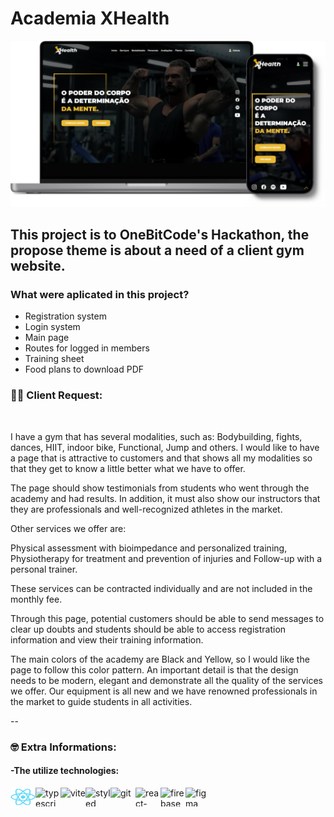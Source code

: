 # <h1>Academia XHealth</h1>

<img alt="Projeto XHealth" src="./public/Mockup-Xhealth.png" />

<h2>This project is to OneBitCode's Hackathon, the propose theme is about a need of a client gym website.</h2>

<h3>What were aplicated in this project?</h3>

<ul>
  <li>Registration system</li>
  <li>Login system</li>
  <li>Main page</li>
  <li>Routes for logged in members</li>
  <li>Training sheet</li>
  <li>Food plans to download PDF</li>
</ul>

<h3>👨‍💻 Client Request:</h3> <br>

I have a gym that has several modalities, such as: Bodybuilding, fights, dances, HIIT, indoor bike, Functional, Jump and others.
I would like to have a page that is attractive to customers and that shows all my modalities so that they get to know a little better what we have to offer.

The page should show testimonials from students who went through the academy and had results. In addition, it must also show our instructors that they are professionals and well-recognized athletes in the market.

Other services we offer are:

Physical assessment with bioimpedance and personalized training, Physiotherapy for treatment and prevention of injuries and Follow-up with a personal trainer.

These services can be contracted individually and are not included in the monthly fee.

Through this page, potential customers should be able to send messages to clear up doubts and students should be able to access registration information and view their training information.

The main colors of the academy are Black and Yellow, so I would like the page to follow this color pattern. An important detail is that the design needs to be modern, elegant and demonstrate all the quality of the services we offer. Our equipment is all new and we have renowned professionals in the market to guide students in all activities.

-- 
<h3>🤓 Extra Informations:</h3>

<h4>-The utilize technologies:</h4>

<div style="display: flex"><br>
  <img align="center" height="30" width="40" alt="react" src="https://raw.githubusercontent.com/devicons/devicon/master/icons/react/react-original.svg">
  <img align="center" height="30" width="40" alt="typescript" src="https://cdn.jsdelivr.net/gh/devicons/devicon/icons/typescript/typescript-original.svg">
  <img align="center" height="30" width="40" alt="vite" src="https://www.svgrepo.com/show/354521/vitejs.svg">
  <img align="center" height="30" width="40" alt="styled components" src="https://blog.nextinnovation.kr/assets/Styled_Components/logo.png">
  <img align="center" height="30" width="40" alt="git" src="https://cdn.jsdelivr.net/gh/devicons/devicon/icons/git/git-original.svg">
  <img align="center" height="30" width="40" alt="react-router" src="https://www.svgrepo.com/show/354262/react-router.svg">
  <img align="center" height="30" width="40" alt="firebase" src="https://www.svgrepo.com/show/303670/firebase-1-logo.svg">
  <img align="center" height="30" width="40" alt="figma" src="https://www.svgrepo.com/show/452202/figma.svg">
</div>
